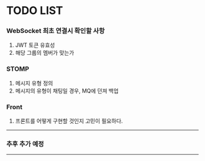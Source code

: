 # TODO LIST

### WebSocket 최초 연결시 확인할 사항
1. JWT 토큰 유효성
2. 해당 그룹의 멤버가 맞는가

### STOMP
1. 메시지 유형 정의
2. 메시지의 유형이 채팅일 경우, MQ에 던져 백업


### Front
1. 프론트를 어떻게 구현할 것인지 고민이 필요하다.

-----
### 추후 추가 예정
-----
